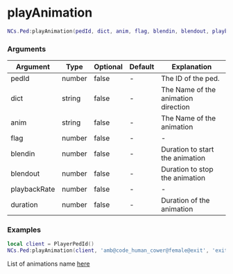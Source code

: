 # playAnimation

```lua
NCs.Ped:playAnimation(pedId, dict, anim, flag, blendin, blendout, playbackRate, duration)
```

### Arguments
| Argument     | Type   | Optional   | Default | Explanation                         |
|--------------|--------|------------|---------|-------------------------------------|
| pedId        | number | false      | -       | The ID of the ped.                  |
| dict         | string | false      | -       | The Name of the animation direction |
| anim         | string | false      | -       | The Name of the animation           |
| flag         | number | false      | -       | -                                   |
| blendin      | number | false      | -       | Duration to start the animation     |
| blendout     | number | false      | -       | Duration to stop the animation      |
| playbackRate | number | false      | -       | -                                   |
| duration     | number | false      | -       | Duration of the animation           |

### Examples
```lua
local client = PlayerPedId()
NCs.Ped:playAnimation(client, 'amb@code_human_cower@female@exit', 'exit', 1.0, 1.0, 1.0, 1.0, 1000)
```

List of animations name [here](https://alexguirre.github.io/animations-list/)